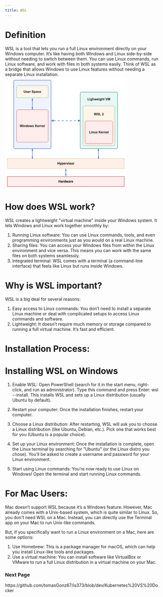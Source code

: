 ```yaml
---
title: WSL 
---
```

<h1>Definition</h1>
WSL is a tool that lets you run a full Linux environment directly on your Windows computer. It’s like having both Windows and Linux side-by-side without needing to switch between them. You can use Linux commands, run Linux software, and work with files in both systems easily. Think of WSL as a bridge that allows Windows to use Linux features without needing a separate Linux installation.

<img src="img/wsl.png" alt="wsl diagram" width="400"/>

<h1>How does WSL work?</h1>
WSL creates a lightweight "virtual machine" inside your Windows system. It lets Windows and Linux work together smoothly by:

1. Running Linux software: You can use Linux commands, tools, and even programming environments just as you would on a real Linux machine.
2. Sharing files: You can access your Windows files from within the Linux environment and vice versa. This means you can work with the same files on both systems seamlessly.
3. Integrated terminal: WSL comes with a terminal (a command-line interface) that feels like Linux but runs inside Windows.

<h1>Why is WSL important?</h1>
WSL is a big deal for several reasons:

1. Easy access to Linux commands: You don’t need to install a separate Linux machine or deal with complicated setups to access Linux commands and software.
2. Lightweight: It doesn’t require much memory or storage compared to running a full virtual machine. It’s fast and efficient.

<h1>Installation Process:</h1>
<h1>Installing WSL on Windows</h1>

1. Enable WSL:
Open PowerShell (search for it in the start menu, right-click, and run as administrator).
Type this command and press Enter: wsl --install. This installs WSL and sets up a Linux distribution (usually Ubuntu by default).

2. Restart your computer: Once the installation finishes, restart your computer.

3. Choose a Linux distribution:
After restarting, WSL will ask you to choose a Linux distribution (like Ubuntu, Debian, etc.).
Pick one that works best for you (Ubuntu is a popular choice).

4. Set up your Linux environment:
Once the installation is complete, open the Linux terminal by searching for "Ubuntu" (or the Linux distro you chose).
You’ll be asked to create a username and password for your Linux environment.

5. Start using Linux commands: You’re now ready to use Linux on Windows! Open the terminal and start running Linux commands.

<h1>For Mac Users:</h1>
Mac doesn’t support WSL because it’s a Windows feature. However, Mac already comes with a Unix-based system, which is quite similar to Linux. So, you don't need WSL on a Mac. Instead, you can directly use the Terminal app on your Mac to run Unix-like commands.

But, if you specifically want to run a Linux environment on a Mac, here are some options:
1. Use Homebrew: This is a package manager for macOS, which can help you install Linux-like tools and packages.
2. Use a virtual machine: You can install software like VirtualBox or VMware to run a full Linux distribution in a virtual machine on your Mac.

<h3>Next Page</h3>
https://github.com/tomasGonz67/is373/blob/dev/Kubernetes%20VS%20Docker
